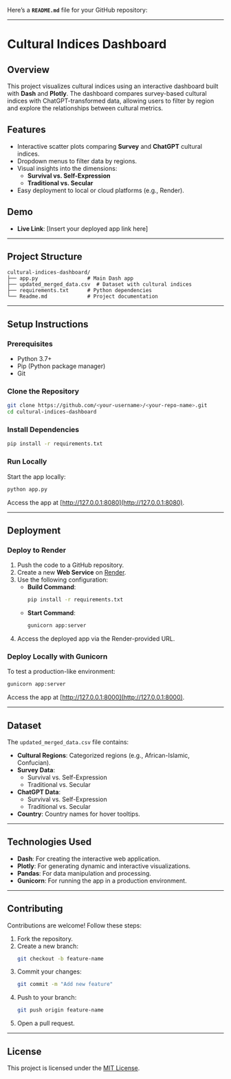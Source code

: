 Here’s a **`README.md`** file for your GitHub repository:

---

# Cultural Indices Dashboard

## Overview
This project visualizes cultural indices using an interactive dashboard built with **Dash** and **Plotly**. The dashboard compares survey-based cultural indices with ChatGPT-transformed data, allowing users to filter by region and explore the relationships between cultural metrics.

## Features
- Interactive scatter plots comparing **Survey** and **ChatGPT** cultural indices.
- Dropdown menus to filter data by regions.
- Visual insights into the dimensions:
  - **Survival vs. Self-Expression**
  - **Traditional vs. Secular**
- Easy deployment to local or cloud platforms (e.g., Render).

## Demo
- **Live Link**: [Insert your deployed app link here]

---

## Project Structure
```
cultural-indices-dashboard/
├── app.py                # Main Dash app
├── updated_merged_data.csv  # Dataset with cultural indices
├── requirements.txt      # Python dependencies
└── Readme.md             # Project documentation
```

---

## Setup Instructions

### Prerequisites
- Python 3.7+
- Pip (Python package manager)
- Git

### Clone the Repository
```bash
git clone https://github.com/<your-username>/<your-repo-name>.git
cd cultural-indices-dashboard
```

### Install Dependencies
```bash
pip install -r requirements.txt
```

### Run Locally
Start the app locally:
```bash
python app.py
```

Access the app at [http://127.0.0.1:8080](http://127.0.0.1:8080).

---

## Deployment

### Deploy to Render
1. Push the code to a GitHub repository.
2. Create a new **Web Service** on [Render](https://render.com/).
3. Use the following configuration:
   - **Build Command**:
     ```bash
     pip install -r requirements.txt
     ```
   - **Start Command**:
     ```bash
     gunicorn app:server
     ```
4. Access the deployed app via the Render-provided URL.

### Deploy Locally with Gunicorn
To test a production-like environment:
```bash
gunicorn app:server
```

Access the app at [http://127.0.0.1:8000](http://127.0.0.1:8000).

---

## Dataset
The `updated_merged_data.csv` file contains:
- **Cultural Regions**: Categorized regions (e.g., African-Islamic, Confucian).
- **Survey Data**:
  - Survival vs. Self-Expression
  - Traditional vs. Secular
- **ChatGPT Data**:
  - Survival vs. Self-Expression
  - Traditional vs. Secular
- **Country**: Country names for hover tooltips.

---

## Technologies Used
- **Dash**: For creating the interactive web application.
- **Plotly**: For generating dynamic and interactive visualizations.
- **Pandas**: For data manipulation and processing.
- **Gunicorn**: For running the app in a production environment.

---

## Contributing
Contributions are welcome! Follow these steps:
1. Fork the repository.
2. Create a new branch:
   ```bash
   git checkout -b feature-name
   ```
3. Commit your changes:
   ```bash
   git commit -m "Add new feature"
   ```
4. Push to your branch:
   ```bash
   git push origin feature-name
   ```
5. Open a pull request.

---

## License
This project is licensed under the [MIT License](LICENSE).

